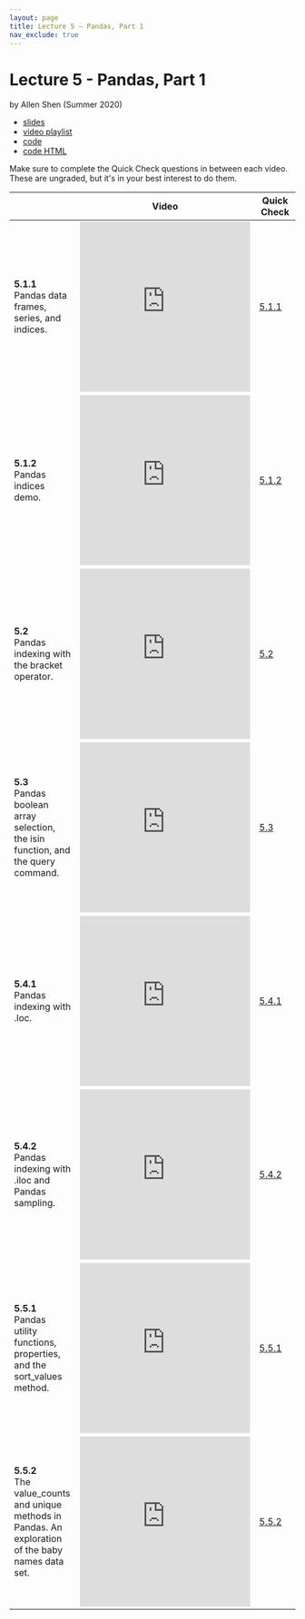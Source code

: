 ```yaml
---
layout: page
title: Lecture 5 – Pandas, Part 1
nav_exclude: true
---
```


# Lecture 5 - Pandas, Part 1

by Allen Shen (Summer 2020)

- [slides](https://docs.google.com/presentation/d/1EyNlu_BDGSW3TiIxPkdwC2tSBwjp-XWENpFxC3X7F8I/edit?usp=sharing)
- [video playlist](https://www.youtube.com/playlist?list=PLQCcNQgUcDfrqZt2qvUInxjAwJ7tEkM6W)
- [code](https://data100.datahub.berkeley.edu/hub/user-redirect/git-sync?repo=https://github.com/DS-100/su20&subPath=lecture/lec05/)
- [code HTML](http://www.ds100.org/su20/resources/assets/lectures/lec05/lec05.html)

Make sure to complete the Quick Check questions in between each video. These are ungraded, but it's in your best interest to do them.

<table>
<colgroup>
<col style="width: 25%" />
<col style="width: 25%" />
<col style="width: 25%" />
</colgroup>
<thead>
<tr class="header">
<th></th>
<th>Video</th>
<th>Quick Check</th>
</tr>
</thead>
<tbody>
<tr>
<td><strong>5.1.1</strong> <br> Pandas data frames, series, and indices.</td>
<td><iframe width="300" height="300" height src="https://www.youtube.com/embed/xxhi03p8KzQ" frameborder="0" allow="accelerometer; autoplay; encrypted-media; gyroscope; picture-in-picture" allowfullscreen></iframe></td>
<td><a href="https://forms.gle/JdZugJV8WosgFRe76" target="\_blank">5.1.1</a></td>
</tr>
<tr>
<td><strong>5.1.2</strong> <br> Pandas indices demo.</td>
<td><iframe width="300" height="300" height src="https://www.youtube.com/embed/-RtEUeI5STY" frameborder="0" allow="accelerometer; autoplay; encrypted-media; gyroscope; picture-in-picture" allowfullscreen></iframe></td>
<td><a href="https://forms.gle/wpnwwScNAqjCSLBG8" target="\_blank">5.1.2</a></td>
</tr>
<tr>
<td><strong>5.2</strong> <br> Pandas indexing with the bracket operator.</td>
<td><iframe width="300" height="300" height src="https://www.youtube.com/embed/tWv25Te4F1w" frameborder="0" allow="accelerometer; autoplay; encrypted-media; gyroscope; picture-in-picture" allowfullscreen></iframe></td>
<td><a href="https://forms.gle/KmjE6wRi52FGfmnx9" target="\_blank">5.2</a></td>
</tr>
<tr>
<td><strong>5.3</strong> <br> Pandas boolean array selection, the isin function, and the query command.</td>
<td><iframe width="300" height="300" height src="https://www.youtube.com/embed/QqRDITGgePo" frameborder="0" allow="accelerometer; autoplay; encrypted-media; gyroscope; picture-in-picture" allowfullscreen></iframe></td>
<td><a href="https://forms.gle/2oPMPcAkZ4DTw8oN6" target="\_blank">5.3</a></td>
</tr>
<tr>
<td><strong>5.4.1</strong> <br> Pandas indexing with .loc.</td>
<td><iframe width="300" height="300" height src="https://www.youtube.com/embed/2PN9i4sJCfI" frameborder="0" allow="accelerometer; autoplay; encrypted-media; gyroscope; picture-in-picture" allowfullscreen></iframe></td>
<td><a href="https://forms.gle/dLaPin1nt12fVJmQ9" target="\_blank">5.4.1</a></td>
</tr>
<tr>
<td><strong>5.4.2</strong> <br> Pandas indexing with .iloc and Pandas sampling.</td>
<td><iframe width="300" height="300" height src="https://www.youtube.com/embed/goK-aYBHqec" frameborder="0" allow="accelerometer; autoplay; encrypted-media; gyroscope; picture-in-picture" allowfullscreen></iframe></td>
<td><a href="https://forms.gle/fom4JJxEiAnjrmcw7" target="\_blank">5.4.2</a></td>
</tr>
<tr>
<td><strong>5.5.1</strong> <br> Pandas utility functions, properties, and the sort_values method.</td>
<td><iframe width="300" height="300" height src="https://www.youtube.com/embed/c6VzrCcgElI" frameborder="0" allow="accelerometer; autoplay; encrypted-media; gyroscope; picture-in-picture" allowfullscreen></iframe></td>
<td><a href="https://forms.gle/eQiVzZQoTnjptvQg6" target="\_blank">5.5.1</a></td>
</tr>
<tr>
<td><strong>5.5.2</strong> <br> The value_counts and unique methods in Pandas. An exploration of the baby names data set.</td>
<td><iframe width="300" height="300" height src="https://www.youtube.com/embed/5FEIuXKZ24o" frameborder="0" allow="accelerometer; autoplay; encrypted-media; gyroscope; picture-in-picture" allowfullscreen></iframe></td>
<td><a href="https://forms.gle/P1UC45v3keVHZgqX9" target="\_blank">5.5.2</a></td>
</tr>
<tr>
